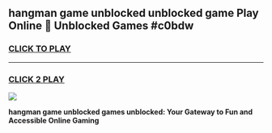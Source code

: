 
## hangman game unblocked unblocked game Play Online 👋 Unblocked Games #c0bdw
<h3>
<a href="https://premium.freeplayer.one?title=hangman_game_unblocked&ref=21F">CLICK TO PLAY</a></h3>
<hr>

<h3>
<a href="https://premium.freeplayer.one?title=hangman_game_unblocked&ref=21F">CLICK 2 PLAY</a>
  
</h3>

<a href="https://premium.freeplayer.one?title=hangman_game_unblocked&ref=21F/"><img src="https://clearcache.store/games.png"></a>


**hangman game unblocked games unblocked: Your Gateway to Fun and Accessible Online Gaming**
